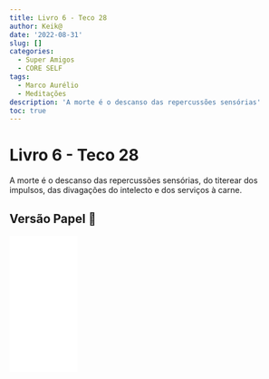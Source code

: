 ```yaml
---
title: Livro 6 - Teco 28
author: Keik@
date: '2022-08-31'
slug: []
categories:
  - Super Amigos
  - CORE SELF
tags:
  - Marco Aurélio
  - Meditações
description: 'A morte é o descanso das repercussões sensórias'
toc: true
---
```


# Livro 6 - Teco 28

A morte é o descanso das repercussões sensórias, do titerear dos impulsos, das divagações do intelecto e dos serviços à carne.

## Versão Papel :book:
<iframe style="width:120px;height:240px;" marginwidth="0" marginheight="0" scrolling="no" frameborder="0" src="//ws-na.amazon-adsystem.com/widgets/q?ServiceVersion=20070822&OneJS=1&Operation=GetAdHtml&MarketPlace=BR&source=ss&ref=as_ss_li_til&ad_type=product_link&tracking_id=mundodekeika-20&language=pt_BR&marketplace=amazon&region=BR&placement=B092FVY4BB&asins=B092FVY4BB&linkId=37c5ec14221f61f811029aa88b520891&show_border=true&link_opens_in_new_window=true"></iframe>